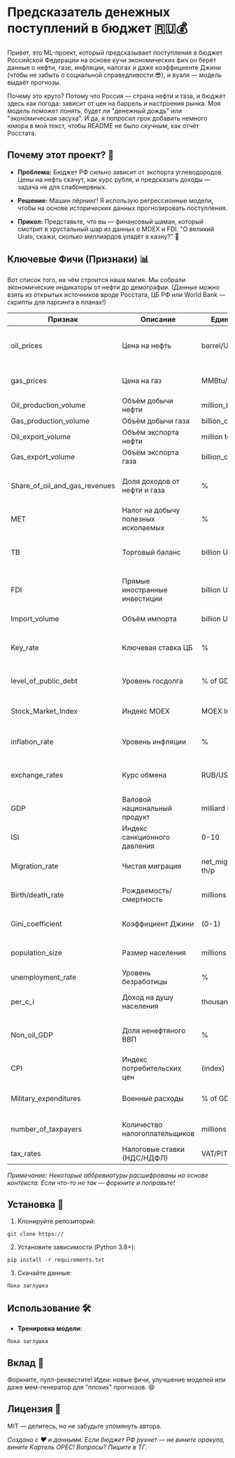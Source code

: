 # Предсказатель денежных поступлений в бюджет 🇷🇺💰

Привет, это ML-проект, который предсказывает поступления в бюджет Российской Федерации на основе кучи экономических фич он берёт данные о нефти, газе, инфляции, налогах и даже коэффициенте Джини (чтобы не забыть о социальной справедливости 😎), и вуаля — модель выдаёт прогнозы.

Почему это круто? Потому что Россия — страна нефти и газа, и бюджет здесь как погода: зависит от цен на баррель и настроения рынка. Моя модель поможет понять, будет ли "денежный дождь" или "экономическая засуха". И да, я попросил грок добавить немного юмора в мой текст, чтобы README не было скучным, как отчёт Росстата.

## Почему этот проект? 🤔
- **Проблема:** Бюджет РФ сильно зависит от экспорта углеводородов. Цены на нефть скачут, как курс рубля, и предсказать доходы — задача не для слабонервных.

- **Решение:** Машин лёрнинг! Я использую регрессионные модели, чтобы на основе исторических данных прогнозировать поступления.

- **Прикол:** Представьте, что вы — финансовый шаман, который смотрит в хрустальный шар из данных о MOEX и FDI. "О великий Urals, скажи, сколько миллиардов упадёт в казну?" 🔮

## Ключевые Фичи (Признаки) 📊
Вот список того, на чём строится наша магия. Мы собрали экономические индикаторы от нефти до демографии. (Данные можно взять из открытых источников вроде Росстата, ЦБ РФ или World Bank — скрипты для парсинга в планах!)

| Признак | Описание | Единицы | Почему важен? |
|---------|----------|---------|---------------|
| oil_prices | Цена на нефть | barrel/USD | Основной "кормилец" бюджета. Если падает — всем туго. 🛢️ |
| gas_prices | Цена на газ | MMBtu/USD | Газ — брат нефти. Европа покупает, бюджет растёт. 🔥 |
| Oil_production_volume | Объём добычи нефти | million_b/y | Сколько качаем — столько продаём. |
| Gas_production_volume | Объём добычи газа | billion_c_m/y | Аналогично для газа. |
| Oil_export_volume | Объём экспорта нефти | million tons | Экспорт = деньги. Простая математика. |
| Gas_export_volume | Объём экспорта газа | billion_c_m | То же для газа. |
| Share_of_oil_and_gas_revenues | Доля доходов от нефти и газа | % | Сколько бюджета "сидит" на углеводородах. (Спойлер: много!) |
| MET | Налог на добычу полезных ископаемых | % | Государство берёт свою долю с добытчиков. 💸 |
| TB | Торговый баланс | billion USD | Экспорт минус импорт. Положительный — хорошо! |
| FDI | Прямые иностранные инвестиции | billion USD | Деньги от инвесторов. Чем больше, тем лучше экономика. |
| Import_volume | Объём импорта | billion USD | Импорт растёт — рубль слабеет? |
| Key_rate | Ключевая ставка ЦБ | % | Влияет на инфляцию и кредиты. Высокая = тормоз для экономики. |
| level_of_public_debt | Уровень госдолга | % of GDP | Долг — не всегда плохо, но перебор — риск. |
| Stock_Market_Index | Индекс MOEX | MOEX Index | Настроение рынка. Растёт — все счастливы. 📈 |
| inflation_rate | Уровень инфляции | % | Деньги обесцениваются? Бюджет страдает. |
| exchange_rates | Курс обмена | RUB/USD | Рубль vs Доллар. Слабый рубль — экспортёрам радость. 💵 |
| GDP | Валовой национальный продукт | milliard RUB | Общий размер экономики. (Промолчу) |
| ISI | Индекс санкционного давления | 0-10 | (Индекс санкционного давления на страну) |
| Migration_rate | Чистая миграция | net_migration, th/p | Люди приезжают/уезжают — влияет на рабочую силу. 👥 |
| Birth/death_rate | Рождаемость/смертность | millions | Демография: больше людей — больше налогоплательщиков? |
| Gini_coefficient | Коэффициент Джини | (0-1) | Неравенство доходов. Высокий — социальные риски. |
| population_size | Размер населения | millions | Больше людей — больше потребления и налогов. |
| unemployment_rate | Уровень безработицы | % | Высокий — меньше доходов в бюджет. |
| per_c_i | Доход на душу населения | thousands/RUB | Сколько зарабатывают люди — влияет на налоги. |
| Non_oil_GDP | Доля ненефтяного ВВП | % | Диверсификация экономики. Меньше зависимости от нефти! |
| CPI | Индекс потребительских цен | (index) | Ещё один взгляд на инфляцию. |
| Military_expenditures | Военные расходы | % of GDP | Бюджет на оборону — важный кусок пирога. 🛡️ |
| number_of_taxpayers | Количество налогоплательщиков | millions | Больше плательщиков — больше сборов. |
| tax_rates | Налоговые ставки (НДС/НДФЛ) | VAT/PIT% | Сколько берут с покупок и зарплат. |

*Примечание: Некоторые аббревиатуры расшифрованы на основе контекста. Если что-то не так — форкните и поправьте!*

## Установка 🚀
1. Клонируйте репозиторий:  
```
git clone https://
```
2. Установите зависимости (Python 3.8+):  
```
pip install -r requirements.txt
```
3. Скачайте данные: 
```
Пока заглушка 
```

## Использование 🛠️
- **Тренировка модели:** 
```
Пока заглушка 
```
## Вклад 🤝
Форкните, пулл-реквестите! Идеи: новые фичи, улучшение моделей или даже мем-генератор для "плохих" прогнозов. 😄

## Лицензия 📄
MIT — делитесь, но не забудьте упомянуть автора.

*Создано с ❤️ и данными. Если бюджет РФ рухнет — не вините оракула, вините Картель OPEC! Вопросы? Пишите в ТГ.*
